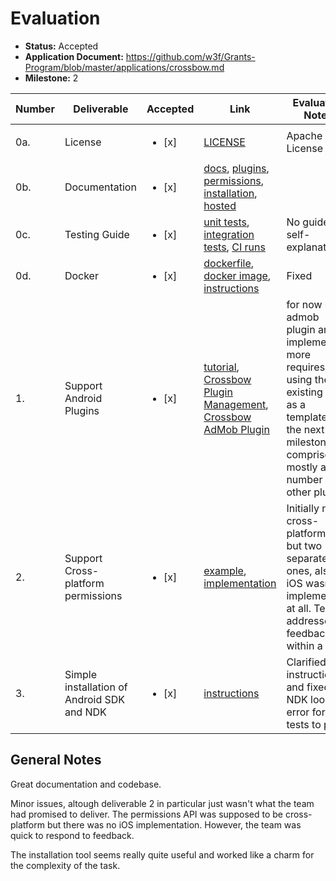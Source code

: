 # Evaluation

- **Status:** Accepted
- **Application Document:** https://github.com/w3f/Grants-Program/blob/master/applications/crossbow.md
- **Milestone:** 2

| Number | Deliverable                                | Accepted               | Link                                                                                                                                                                                                                                                                                                                                                                                                                  | Evaluation Notes                                                                                                                                                 |
| ------ | ------------------------------------------ | ---------------------- | --------------------------------------------------------------------------------------------------------------------------------------------------------------------------------------------------------------------------------------------------------------------------------------------------------------------------------------------------------------------------------------------------------------------- | ---------------------------------------------------------------------------------------------------------------------------------------------------------------- |
| 0a.    | License                                    | <ul><li>[x] </li></ul> | [LICENSE](https://github.com/dodorare/crossbow/blob/v0.1.7/LICENSE)                                                                                                                                                                                                                                                                                                                                                   | Apache License 2.0                                                                                                                                               |
| 0b.    | Documentation                              | <ul><li>[x] </li></ul> | [docs](https://github.com/dodorare/crossbow/tree/v0.1.7/docs), [plugins](https://github.com/dodorare/crossbow/blob/v0.1.7/docs/src/crossbow/android-plugins.md), [permissions](https://github.com/dodorare/crossbow/blob/v0.1.7/docs/src/crossbow/permissions.md), [installation](https://github.com/dodorare/crossbow/blob/v0.1.7/docs/src/crossbundle/command-install.md), [hosted](https://crossbow.dodorare.com/) |
| 0c.    | Testing Guide                              | <ul><li>[x] </li></ul> | [unit tests](https://github.com/dodorare/crossbow/blob/v0.1.7/crossbundle/cli/tests/), [integration tests](https://github.com/dodorare/crossbow/blob/v0.1.7/crossbundle/cli/tests/build_gradle.rs), [CI runs](https://github.com/dodorare/crossbow/blob/v0.1.7/.github/workflows/ci.yml)                                                                                                                              | No guide but self-explanatory                                                                                                                                    |
| 0d.    | Docker                                     | <ul><li>[x] </li></ul> | [dockerfile](https://github.com/dodorare/crossbow/blob/v0.1.7/.github/docker/crossbundle.Dockerfile), [docker image](https://github.com/dodorare/crossbow/pkgs/container/crossbundle), [instructions](https://github.com/dodorare/crossbow/blob/b1c35e43d3335da3932aa9519fd05aee461ea514/docs/other-docker.md)                                                                                                        | Fixed                                                                                                                                                            |
| 1.     | Support Android Plugins                    | <ul><li>[x] </li></ul> | [tutorial](https://github.com/dodorare/crossbow/blob/v0.1.7/docs/src/crossbow/android-plugins.md), [Crossbow Plugin Management](https://github.com/dodorare/crossbow/tree/v0.1.7/platform/android/java/lib/src/com/crossbow/library/plugin), [Crossbow AdMob Plugin](https://github.com/dodorare/crossbow/tree/v0.1.7/plugins/admob)                                                                                  | for now only admob plugin and implementing more requires using the existing one as a template, but the next milestone comprises mostly a number of other plugins |
| 2.     | Support Cross-platform permissions         | <ul><li>[x] </li></ul> | [example](https://github.com/dodorare/crossbow/tree/v0.1.7/examples/macroquad-permissions), [implementation](https://github.com/dodorare/crossbow/tree/v0.1.7/src/permission)                                                                                                                                                                                                                                         | Initially not a cross-platform API but two separate ones, also iOS wasn't implemented at all. Team addressed feedback within a day                               |
| 3.     | Simple installation of Android SDK and NDK | <ul><li>[x] </li></ul> | [instructions](https://github.com/dodorare/crossbow/blob/v0.1.7/docs/src/crossbundle/command-install.md)                                                                                                                                                                                                                                                                                                              | Clarified instructions and fixed an NDK lookup error for tests to pass                                                                                           |

## General Notes

Great documentation and codebase.

Minor issues, altough deliverable 2 in particular just wasn't what the team had promised to deliver.
The permissions API was supposed to be cross-platform but there was no iOS implementation.
However, the team was quick to respond to feedback.

The installation tool seems really quite useful and worked like a charm for the complexity of the task.
